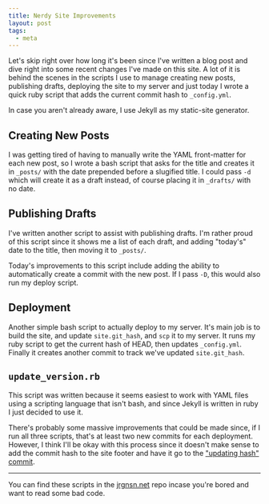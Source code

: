 ```yaml
---
title: Nerdy Site Improvements
layout: post
tags:
  - meta
---
```


Let's skip right over how long it's been since I've written a blog post
and dive right into some recent changes I've made on this site. A lot of
it is behind the scenes in the scripts I use to manage creating new
posts, publishing drafts, deploying the site to my server and just today
I wrote a quick ruby script that adds the current commit hash to
`_config.yml`.

In case you aren't already aware, I use Jekyll as my static-site
generator.

## Creating New Posts

I was getting tired of having to manually write the YAML front-matter
for each new post, so I wrote a bash script that asks for the title and
creates it in `_posts/` with the date prepended before a slugified
title. I could pass `-d` which will create it as a draft instead, of
course placing it in `_drafts/` with no date.

## Publishing Drafts

I've written another script to assist with publishing drafts. I'm rather
proud of this script since it shows me a list of each draft,  and
adding "today's" date to the title, then moving it to `_posts/`.

Today's improvements to this script include adding the ability to
automatically create a commit with the new post. If I pass `-D`, this
would also run my deploy script.

## Deployment

Another simple bash script to actually deploy to my server. It's main
job is to build the site, and update `site.git_hash`, and `scp` it to my
server. It runs my ruby script to get the current hash of HEAD, then
updates `_config.yml`. Finally it creates another commit to track we've
updated `site.git_hash`.

## `update_version.rb`

This script was written because it seems easiest to work with YAML files
using a scripting language that isn't bash, and since Jekyll is written
in ruby I just decided to use it.

There's probably some massive improvements that could be made since, if
I run all three scripts, that's at least two new commits for each
deployment. However, I think I'll be okay with this process since it
doesn't make sense to add the commit hash to the site footer and have it
go to the ["updating hash" commit](https://github.com/prplecake/jrgnsn.net/commit/ddad15559f5336068111ba932a626d9bf4418634).

---

You can find these scripts in the [jrgnsn.net][repo] repo incase
you're bored and want to read some bad code.

[repo]:https://github.com/prplecake/jrgnsn.net/tree/master/contrib
